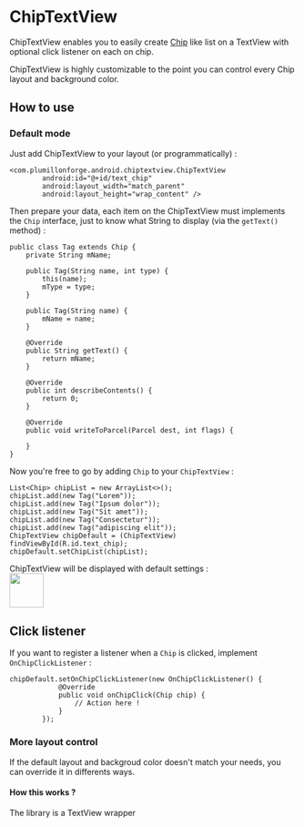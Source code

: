 # ChipTextView
ChipTextView enables you to easily create [Chip](http://www.google.fr/design/spec/components/chips.html) like list on a TextView with optional click listener on each on chip.

ChipTextView is highly customizable to the point you can control every Chip layout and background color.

## How to use
### Default mode
Just add ChipTextView to your layout (or programmatically) :
```
<com.plumillonforge.android.chiptextview.ChipTextView
        android:id="@+id/text_chip"
        android:layout_width="match_parent"
        android:layout_height="wrap_content" />
```

Then prepare your data, each item on the ChipTextView must implements the `Chip` interface, just to know what String to display (via the `getText()` method) :
```
public class Tag extends Chip {
    private String mName;

    public Tag(String name, int type) {
        this(name);
        mType = type;
    }

    public Tag(String name) {
        mName = name;
    }

    @Override
    public String getText() {
        return mName;
    }
        
    @Override
    public int describeContents() {
        return 0;
    }

    @Override
    public void writeToParcel(Parcel dest, int flags) {

    }
}
```
Now you're free to go by adding `Chip` to your `ChipTextView` :
```
List<Chip> chipList = new ArrayList<>();
chipList.add(new Tag("Lorem"));
chipList.add(new Tag("Ipsum dolor"));
chipList.add(new Tag("Sit amet"));
chipList.add(new Tag("Consectetur"));
chipList.add(new Tag("adipiscing elit"));
ChipTextView chipDefault = (ChipTextView) findViewById(R.id.text_chip);
chipDefault.setChipList(chipList);
```
ChipTextView will be displayed with default settings :
<br />
<img src="https://raw.githubusercontent.com/Plumillon/ChipTextView/master/readme/default.png" height="60px" />

## Click listener
If you want to register a listener when a `Chip` is clicked, implement `OnChipClickListener` :
```
chipDefault.setOnChipClickListener(new OnChipClickListener() {
            @Override
            public void onChipClick(Chip chip) {
                // Action here !
            }
        });
```

### More layout control
If the default layout and backgroud color doesn't match your needs, you can override it in differents ways.


#### How this works ?
The library is a TextView wrapper 
